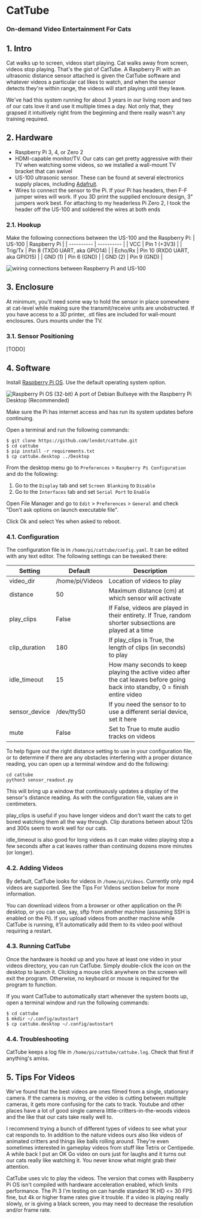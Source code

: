 # CatTube
### On-demand Video Entertainment For Cats

## 1. Intro
Cat walks up to screen, videos start playing. Cat walks away from screen,
videos stop playing. That's the gist of CatTube. A Raspberry Pi with an
ultrasonic distance sensor attached is given the CatTube software and
whatever videos a particular cat likes to watch, and when the sensor
detects they're within range, the videos will start playing until they 
leave.

We've had this system running for about 3 years in our living room and
two of our cats love it and use it multiple times a day. Not only that,
they grapsed it intuitively right from the beginning and there really wasn't
any training required.

## 2. Hardware

- Raspberry Pi 3, 4, or Zero 2
- HDMI-capable monitor/TV. Our cats can get pretty aggressive with their TV
when watching some videos, so we installed a wall-mount TV bracket that can
swivel
- US-100 ultrasonic sensor. These can be found at several electronics
supply places, including [Adafruit](https://www.adafruit.com/product/4019).
- Wires to connect the sensor to the Pi. If your Pi has headers, then
F-F jumper wires will work. If you 3D print the supplied enclosure design,
3" jumpers work best. For attaching to my headerless Pi Zero 2, I took the
header off the US-100 and soldered the wires at both ends

### 2.1. Hookup

Make the following connections between the US-100 and the Raspberry Pi:
| US-100     | Raspberry Pi |
| ---------- | ---------- |
| VCC        | Pin 1 (+3V3) |
| Trig/Tx    | Pin 8 (TXD0 UART, aka GPIO14) |
| Echo/Rx    | Pin 10 (RXD0 UART, aka GPIO15) |
| GND (1)    | Pin 6 (GND) |
| GND (2)    | Pin 9 (GND) |


![wiring connections between Raspberry Pi and US-100](images/cattube-hookup.png)


## 3. Enclosure

At minimum, you'll need some way to hold the sensor in place somewhere
at cat-level while making sure the transmit/receive units are unobstructed.
If you have access to a 3D printer, .stl files are
included for wall-mount enclosures. Ours mounts under the TV.


### 3.1. Sensor Positioning
[TODO]


## 4. Software

Install [Raspberry Pi OS](https://www.raspberrypi.com/software/). Use the
default operating system option.

![Raspberry Pi OS (32-bit) A port of Debian Bullseye with the Raspberry Pi Desktop (Recommended)](images/os-select.png)


Make sure the Pi has internet access and has run its system updates before
continuing. 

Open a terminal and run the following commands:
```
$ git clone https://github.com/lendot/cattube.git
$ cd cattube
$ pip install -r requirements.txt
$ cp cattube.desktop ../Desktop
```

From the desktop menu go to `Preferences` > `Raspberry Pi Configuration`
and do the following:
1. Go to the `Display` tab and set `Screen Blanking` to `Disable`
2. Go to the `Interfaces` tab and set `Serial Port` to `Enable` 


Open File Manager and go to `Edit` > `Preferences` > `General` and check
"Don't ask options on launch executable file".


Click Ok and select Yes when asked to reboot.


### 4.1. Configuration
The configuration file is in `/home/pi/cattube/config.yaml`. It can be edited
with any text editor. The following settings can be tweaked there:

| Setting      | Default                  | Description |
| -------      | -------                  | ----------- |
| video_dir    | /home/pi/Videos          | Location of videos to play |
| distance     | 50                       | Maximum distance (cm) at which sensor will activate | 
| play_clips   | False                    | If False, videos are played in their entirety. If True, random shorter subsections are played at a time |
| clip_duration| 180                      | If play_clips is True, the length of clips (in seconds) to play |
| idle_timeout | 15                       | How many seconds to keep playing the active video after the cat leaves before going back into standby, 0 = finish entire video | 
| sensor_device| /dev/ttyS0               | If you need the sensor to to use a different serial device, set it here |
| mute         | False                    | Set to True to mute audio tracks on videos |

To help figure out the right distance setting to use in your configuration
file, or to determine if there are any obstacles interfering with a proper
distance reading, you can open up a terminal window and do the following:

```
cd cattube
python3 sensor_readout.py
```

This will bring up a window that continuously updates a display of the
sensor's distance reading. As with the configuration file, values are in
centimeters.

play_clips is useful if you have longer videos and don't want the cats to get
bored watching them all the way through. Clip durations betwen about 120s and
300s seem to work well for our cats.

idle_timeout is also good for long videos as it can make video playing stop a
few seconds after a cat leaves rather than continuing dozens more minutes
(or longer).


### 4.2. Adding Videos

By default, CatTube looks for videos in `/home/pi/Videos`. Currently only
mp4 videos are supported. See the Tips For Videos section below for more
information.

You can download videos from a browser or other application on the Pi desktop,
or you can use, say, sftp from another machine (assuming SSH is enabled on
the Pi). If you upload videos from another machine while CatTube is running,
it'll automatically add them to its video pool without requiring a restart.


### 4.3. Running CatTube

Once the hardware is hookd up and you have at least one video in your videos
directory, you can run CatTube. Simply double-click the icon on the desktop
to launch it. Clicking a mouse click anywhere on the screeen will exit the
program. Otherwise, no keyboard or mouse is required for the program to 
function.

If you want CatTube to automatically start whenever the system boots up,
open a terminal window and run the following commands:
```
$ cd cattube
$ mkdir ~/.config/autostart
$ cp cattube.desktop ~/.config/autostart
```

### 4.4. Troubleshooting

CatTube keeps a log file in `/home/pi/cattube/cattube.log`. Check that first
if anything's amiss.


## 5. Tips For Videos
We've found that the best videos are ones filmed from a single, stationary
camera. If the camera is moving, or the video is cutting between multiple
cameras, it gets more confusing for the cats to track. Youtube and other
places have a lot of good single camera little-critters-in-the-woods videos
and the like that our cats take really well to.

I recommend trying a bunch of different types of videos to see what your cat
responds to. In addition to the nature videos ours also like videos of
animated critters and things like balls rolling around. They're even sometimes
interested in gameplay videos from stuff like Tetris or Centipede. A while
back I put an OK Go video on ours just for laughs and it turns out our cats
really like watching it. You never know what might grab their attention.

CatTube uses vlc to play the videos. The version that comes with
Raspberry Pi OS isn't compiled with hardware acceleration enabled, which limits
performance. The Pi 3 I'm testing on can handle standard 1K HD <= 30 FPS fine,
but 4k or higher frame rates give it trouble. If a video is playing really
slowly, or is giving a black screen, you may need to decrease the resolution
and/or frame rate.

